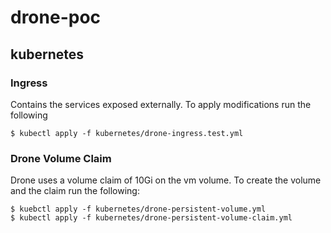 # drone-poc


## kubernetes

### Ingress

Contains the services exposed externally. To apply modifications run the following

```
$ kubectl apply -f kubernetes/drone-ingress.test.yml
```

### Drone Volume Claim

Drone uses a volume claim of 10Gi on the vm volume.
To create the volume and the claim run the following:

```
$ kuebctl apply -f kubernetes/drone-persistent-volume.yml
$ kubectl apply -f kubernetes/drone-persistent-volume-claim.yml
```
